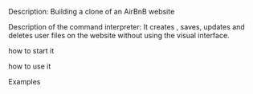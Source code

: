 Description: Building a clone of an AirBnB website

Description of the command interpreter: It creates , saves, updates and deletes user files on the website without using the visual interface. 

how to start it

how to use it

Examples
